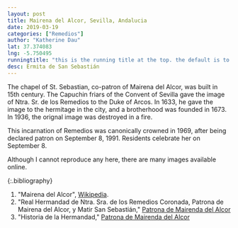 ```yaml
---
layout: post
title: Mairena del Alcor, Sevilla, Andalucia
date: 2019-03-19
categories: ["Remedios"]
author: "Katherine Dau"
lat: 37.374083
lng: -5.750495
runningtitle: "this is the running title at the top. the default is to display the site title, so to activate the running title you will need to uncomment in the post.html layout"
desc: Ermita de San Sebastián
---
```

The chapel of St. Sebastian, co-patron of Mairena del Alcor, was built in 15th century. The Capuchin friars of the Convent of Sevilla gave the image of Ntra. Sr. de los Remedios to the Duke of Arcos. In 1633, he gave the image to the hermitage in the city, and a brotherhood was founded in 1673. In 1936, the orignal image was destroyed in a fire.   

This incarnation of Remedios was canonically crowned in 1969, after being declared patron on September 8, 1991. Residents celebrate her on September 8.

Although I cannot reproduce any here, there are many images available online. 

{:.bibliography}
1. "Mairena del Alcor", [Wikipedia](https://es.wikipedia.org/wiki/Mairena_del_Alcor).
2. "Real Hermandad de Ntra. Sra. de los Remedios Coronada, Patrona de Mairena del Alcor, y Matir San Sebastián," [Patrona de Mairenda del Alcor](http://patronademairenadelalcor.es/)
3. "Historia de la Hermandad," [Patrona de Mairenda del Alcor](http://patronademairenadelalcor.es/la-hermandad/historia-de-la-hermandad)
